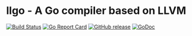 llgo - A Go compiler based on LLVM
=====

[![Build Status](https://github.com/goplus/llgo/actions/workflows/go.yml/badge.svg)](https://github.com/goplus/llgo/actions/workflows/go.yml)
[![Go Report Card](https://goreportcard.com/badge/github.com/goplus/llgo)](https://goreportcard.com/report/github.com/goplus/llgo)
[![GitHub release](https://img.shields.io/github/v/tag/goplus/llgo.svg?label=release)](https://github.com/goplus/llgo/releases)
[![GoDoc](https://pkg.go.dev/badge/github.com/goplus/llgo.svg)](https://pkg.go.dev/github.com/goplus/llgo)
<!--
[![Coverage Status](https://codecov.io/gh/goplus/llgo/branch/main/graph/badge.svg)](https://codecov.io/gh/goplus/llgo)
-->
